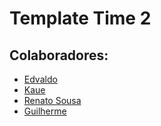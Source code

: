 # Template Time 2

## Colaboradores:

- [Edvaldo](https://github.com/edcabralc)
- [Kaue](https://github.com/kauecardinalli)
- [Renato Sousa](https://github.com/Notare)
- [Guilherme](https://github.com/devguiferreira)
